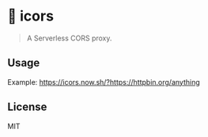 # 🤖 icors

> A Serverless CORS proxy.


## Usage

Example: https://icors.now.sh/?https://httpbin.org/anything


## License

MIT
